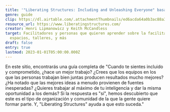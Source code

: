 ```yaml
---
title: '"Liberating Structures: Including and Unleashing Everyone" basado en el libro'
genre: guide
clip: https://dl.airtable.com/.attachmentThumbnails/ed6acda64a0b3ac88a3504b2bb791b80/384fff0a
resource_url: https://www.liberatingstructures.com/
creator: Henri Lipmanowicz y Keith McCandless
target: Facilitadores y personas que quieren aprender sobre la facilitación de
  espacios, talleres, y más
draft: false
entry: true
lastmod: 2023-01-01T05:00:00.000Z
---
```

En este sitio, encontrarás una guía completa de "Cuando te sientes incluido y comprometido, ¿hace un mejor trabajo? ¿Crees que los equipos en los que las personas trabajan bien juntas producen resultados mucho mejores? ¿Ha notado que las mejores ideas a menudo provienen de fuentes inesperadas? ¿Quieres trabajar al máximo de tu inteligencia y dar la misma oportunidad a los demás? Si la respuesta es "sí", hemos descubierto que este es el tipo de organización y comunidad de la que la gente quiere formar parte. Y, "Liberating Structures" ayuda a que esto suceda."